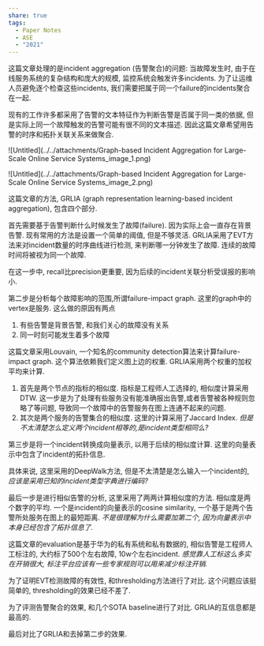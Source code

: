 ```yaml
---
share: true
tags:
  - Paper Notes
  - ASE
  - "2021"
---
```



这篇文章处理的是incident aggregation (告警聚合)的问题: 当故障发生时, 由于在线服务系统的复杂结构和庞大的规模, 监控系统会触发许多incidents. 为了让运维人员避免逐个检查这些incidents, 我们需要把属于同一个failure的incidents聚合在一起.

现有的工作许多都采用了告警的文本特征作为判断告警是否属于同一类的依据, 但是实际上同一个故障触发的告警可能有很不同的文本描述. 因此这篇文章希望用告警的时序和拓扑关联关系来做聚合.

![Untitled](../../attachments/Graph-based Incident Aggregation for Large-Scale Online Service Systems_image_1.png)

![Untitled](../../attachments/Graph-based Incident Aggregation for Large-Scale Online Service Systems_image_2.png)

这篇文章的方法, GRLIA (graph representation learning-based incident aggregation), 包含四个部分.

首先需要基于告警判断什么时候发生了故障(failure). 因为实际上会一直存在背景告警. 现有常用的方法是设置一个简单的阈值, 但是不够灵活. GRLIA采用了EVT方法来对incident数量的时序曲线进行检测, 来判断哪一分钟发生了故障. 连续的故障时间将被视为同一个故障.

在这一步中, recall比precision更重要, 因为后续的incident关联分析受误报的影响小.

第二步是分析每个故障影响的范围,所谓failure-impact graph. 这里的graph中的vertex是服务. 这么做的原因有两点

1. 有些告警是背景告警, 和我们关心的故障没有关系
2. 同一时刻可能发生着多个故障

这篇文章采用Louvain, 一个知名的community detection算法来计算failure-impact graph. 这个算法依赖我们定义图上边的权重. GRLIA采用两个权重的加权平均来计算.

1. 首先是两个节点的指标的相似度. 指标是工程师人工选择的, 相似度计算采用DTW. 这一步是为了处理有些服务没有能准确报出告警,或者告警被各种规则忽略了等问题, 导致同一个故障中的告警服务在图上连通不起来的问题.
2. 其次是两个服务的告警集合的相似度. 这里的计算采用了Jaccard Index. *但是不太清楚怎么定义两个incident相等的,是incident类型相同么?*

第三步是将一个incident转换成向量表示, 以用于后续的相似度计算. 这里的向量表示中包含了incident的拓扑信息.

具体来说, 这里采用的DeepWalk方法, 但是不太清楚是怎么输入一个incident的, *应该是采用已知的incident类型字典进行编码?*

最后一步是进行相似告警的分析, 这里采用了两两计算相似度的方法. 相似度是两个数字的平均. 一个是incident的向量表示的cosine similarity, 一个基于是两个告警所处服务在图上的最短距离. *不是很理解为什么需要加第二个, 因为向量表示中本身已经包含了拓扑信息了.*

这篇文章的evaluation是基于华为的私有系统和私有数据的, 相似告警是工程师人工标注的, 大约标了500个左右故障, 10w个左右incident. *感觉靠人工标这么多实在开销很大, 标注平台应该有一些专家规则可以用来减少标注开销.*

为了证明EVT检测故障的有效性, 和thresholding方法进行了对比. 这个问题应该挺简单的, thresholding的效果已经不差了.

为了评测告警聚合的效果, 和几个SOTA baseline进行了对比. GRLIA的互信息都是最高的.

最后对比了GRLIA和去掉第二步的效果.